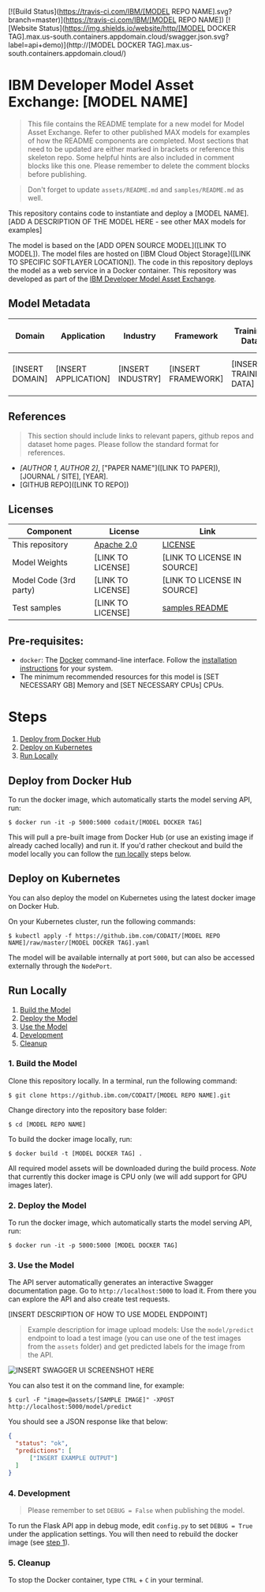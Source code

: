 [![Build Status](https://travis-ci.com/IBM/[MODEL REPO NAME].svg?branch=master)](https://travis-ci.com/IBM/[MODEL REPO NAME]) [![Website Status](https://img.shields.io/website/http/[MODEL DOCKER TAG].max.us-south.containers.appdomain.cloud/swagger.json.svg?label=api+demo)](http://[MODEL DOCKER TAG].max.us-south.containers.appdomain.cloud/)

# IBM Developer Model Asset Exchange: [MODEL NAME]

> This file contains the README template for a new model for Model Asset Exchange.
Refer to other published MAX models for examples of how the README components are completed.
Most sections that need to be updated are either marked in brackets or reference this skeleton repo.
Some helpful hints are also included in comment blocks like this one. Please remember to delete the 
comment blocks before publishing.

> Don't forget to update `assets/README.md` and `samples/README.md` as well.

This repository contains code to instantiate and deploy a [MODEL NAME].
[ADD A DESCRIPTION OF THE MODEL HERE - see other MAX models for examples]

The model is based on the [ADD OPEN SOURCE MODEL]([LINK TO MODEL]). The model files are hosted on
[IBM Cloud Object Storage]([LINK TO SPECIFIC SOFTLAYER LOCATION]).
The code in this repository deploys the model as a web service in a Docker container. This repository was developed
as part of the [IBM Developer Model Asset Exchange](https://developer.ibm.com/exchanges/models/).

## Model Metadata
| Domain | Application | Industry  | Framework | Training Data | Input Data Format |
| ------------- | --------  | -------- | --------- | --------- | -------------- | 
| [INSERT DOMAIN] | [INSERT APPLICATION] | [INSERT INDUSTRY] | [INSERT FRAMEWORK] | [INSERT TRAINING DATA] | [INSERT INPUT DATA FORMAT] |

## References

> This section should include links to relevant papers, github repos and dataset home pages. Please follow the standard format for references.

* _[AUTHOR 1, AUTHOR 2]_, ["PAPER NAME"]([LINK TO PAPER]), [JOURNAL / SITE], [YEAR].
* [GITHUB REPO]([LINK TO REPO])

## Licenses

| Component | License | Link  |
| ------------- | --------  | -------- |
| This repository | [Apache 2.0](https://www.apache.org/licenses/LICENSE-2.0) | [LICENSE](LICENSE) |
| Model Weights | [LINK TO LICENSE] | [LINK TO LICENSE IN SOURCE] |
| Model Code (3rd party) | [LINK TO LICENSE] | [LINK TO LICENSE IN SOURCE] |
| Test samples | [LINK TO LICENSE] | [samples README](samples/README.md) |

## Pre-requisites:

* `docker`: The [Docker](https://www.docker.com/) command-line interface. Follow the [installation instructions](https://docs.docker.com/install/) for your system.
* The minimum recommended resources for this model is [SET NECESSARY GB] Memory and [SET NECESSARY CPUs] CPUs.

# Steps

1. [Deploy from Docker Hub](#deploy-from-docker-hub)
2. [Deploy on Kubernetes](#deploy-on-kubernetes)
3. [Run Locally](#run-locally)

## Deploy from Docker Hub

To run the docker image, which automatically starts the model serving API, run:

```
$ docker run -it -p 5000:5000 codait/[MODEL DOCKER TAG]
```

This will pull a pre-built image from Docker Hub (or use an existing image if already cached locally) and run it.
If you'd rather checkout and build the model locally you can follow the [run locally](#run-locally) steps below.

## Deploy on Kubernetes

You can also deploy the model on Kubernetes using the latest docker image on Docker Hub.

On your Kubernetes cluster, run the following commands:

```
$ kubectl apply -f https://github.ibm.com/CODAIT/[MODEL REPO NAME]/raw/master/[MODEL DOCKER TAG].yaml
```

The model will be available internally at port `5000`, but can also be accessed externally through the `NodePort`.

## Run Locally

1. [Build the Model](#1-build-the-model)
2. [Deploy the Model](#2-deploy-the-model)
3. [Use the Model](#3-use-the-model)
4. [Development](#4-development)
5. [Cleanup](#5-cleanup)


### 1. Build the Model

Clone this repository locally. In a terminal, run the following command:

```
$ git clone https://github.ibm.com/CODAIT/[MODEL REPO NAME].git
```

Change directory into the repository base folder:

```
$ cd [MODEL REPO NAME]
```

To build the docker image locally, run: 

```
$ docker build -t [MODEL DOCKER TAG] .
```

All required model assets will be downloaded during the build process. _Note_ that currently this docker image is CPU only (we will add support for GPU images later).


### 2. Deploy the Model

To run the docker image, which automatically starts the model serving API, run:

```
$ docker run -it -p 5000:5000 [MODEL DOCKER TAG]
```

### 3. Use the Model

The API server automatically generates an interactive Swagger documentation page. Go to `http://localhost:5000` to load it. From there you can explore the API and also create test requests.

[INSERT DESCRIPTION OF HOW TO USE MODEL ENDPOINT]

> Example description for image upload models: Use the `model/predict` endpoint to load a test image (you can use one of the test images from the `assets` folder) and get predicted labels for the image from the API.

![INSERT SWAGGER UI SCREENSHOT HERE](docs/swagger-screenshot.png)

You can also test it on the command line, for example:

```
$ curl -F "image=@assets/[SAMPLE IMAGE]" -XPOST http://localhost:5000/model/predict
```

You should see a JSON response like that below:

```json
{
  "status": "ok",
  "predictions": [
      ["INSERT EXAMPLE OUTPUT"]
  ]
}
```

### 4. Development

> Please remember to set `DEBUG = False` when publishing the model. 

To run the Flask API app in debug mode, edit `config.py` to set `DEBUG = True` under the application settings. You will then need to rebuild the docker image (see [step 1](#1-build-the-model)).

### 5. Cleanup

To stop the Docker container, type `CTRL` + `C` in your terminal.
